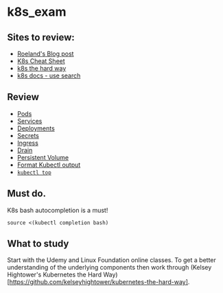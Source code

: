 # k8s_exam

## Sites to review:
 - <a href="https://docker.atlassian.net/wiki/spaces/CustomerSuccess/blog/2018/01/11/213287286/How+I+passed+my+CKA">Roeland's Blog post</a>
 - <a href="https://kubernetes.io/docs/reference/kubectl/cheatsheet/">K8s Cheat Sheet</a>
 - <a href="https://github.com/kelseyhightower/kubernetes-the-hard-way">k8s the hard way</a>
 - <a href="https://kubernetes.io/docs/home/">k8s docs - use search</a>

## Review
 - <a href="https://kubernetes.io/docs/concepts/workloads/pods/pod/">Pods</a>
 - <a href="https://kubernetes.io/docs/concepts/services-networking/service/">Services</a>
 - <a href="https://kubernetes.io/docs/concepts/workloads/controllers/deployment/">Deployments</a>
 - <a href="https://kubernetes.io/docs/concepts/configuration/secret/">Secrets</a>
 - <a href="https://kubernetes.io/docs/concepts/workloads/pods/pod/">Ingress</a>
 - <a href="https://kubernetes.io/docs/tasks/administer-cluster/safely-drain-node/">Drain</a>
 - <a href="https://kubernetes.io/docs/tasks/configure-pod-container/configure-persistent-volume-storage/">Persistent Volume</a>
 - <a href="https://kubernetes.io/docs/reference/kubectl/cheatsheet/#formatting-output">Format Kubectl output</a>
 - <a href="https://kubernetes.io/docs/reference/kubectl/cheatsheet/">`kubectl top`</a>

## Must do.
K8s bash autocompletion is a must!
```
source <(kubectl completion bash)
```

## What to study
Start with the Udemy and Linux Foundation online classes. 
To get a better understanding of the underlying components then work through (Kelsey Hightower's Kubernetes the Hard Way)[https://github.com/kelseyhightower/kubernetes-the-hard-way]. 